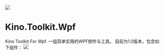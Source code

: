 ![](https://github.com/DinoChan/Kino.Toolkit.Wpf/blob/master/logo.jpg)

# Kino.Toolkit.Wpf
Kino Toolkit For Wpf.
一组简单实用的WPF控件与工具。
目前为1.0版本，包含如下组件：
![](https://github.com/DinoChan/Kino.Toolkit.Wpf/blob/master/demo.png)
